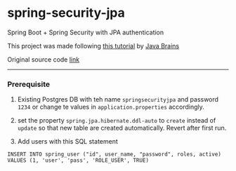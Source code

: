 # spring-security-jpa
Spring Boot + Spring Security with JPA authentication

This project was made following [this tutorial](https://www.youtube.com/watch?v=TNt3GHuayXs) by
[Java Brains](https://www.youtube.com/c/JavaBrainsChannel)

Original source code [link](https://github.com/koushikkothagal/spring-security-jpa)

---

### Prerequisite
1. Existing Postgres DB with teh name `springsecurityjpa` and password `1234` or change te values in `application.properties` accordingly.

2. set the property `spring.jpa.hibernate.ddl-auto` to `create` instead of `update` so that new table are created automatically. 
Revert after first run.

3. Add users with this SQL statement 
```roomsql
INSERT INTO spring_user ("id", user_name, "password", roles, active) 
VALUES (1, 'user', 'pass', 'ROLE_USER', TRUE)
```  

